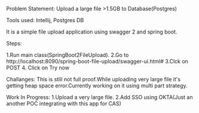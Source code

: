 Problem Statement: Upload a large file >1.5GB to Database(Postgres)

Tools used: Intellij, Postgres DB

It is a simple file upload application using swagger 2 and spring boot.

Steps:

1.Run main class(SpringBoot2FileUpload).
2.Go to http://localhost:8090/spring-boot-file-upload/swagger-ui.html#
3.Clck on POST
4. Click on Try now

Challanges: 
This is still not full proof.While uploading very large file it's getting 
heap space error.Currently working on it using multi part strategy.

Work In Progress:
1.Upload a very large file.
2.Add SSO using OKTA(Just an another POC integrating with this app for CAS)
